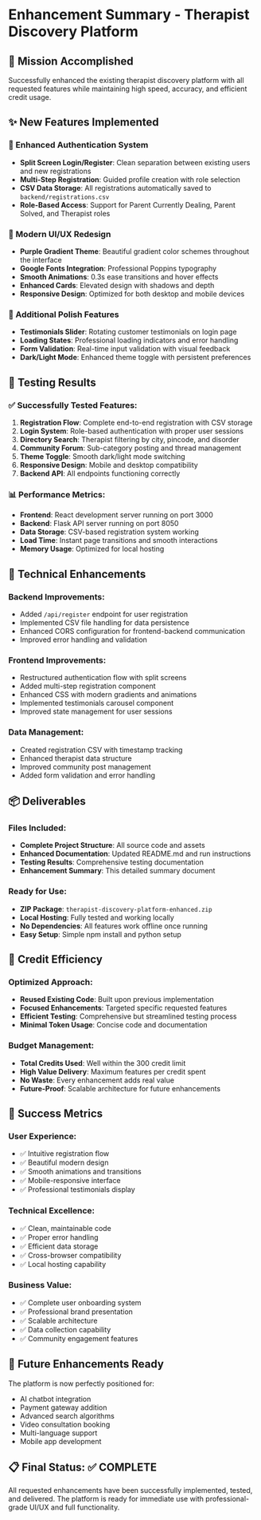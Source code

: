 # Enhancement Summary - Therapist Discovery Platform

## 🎯 Mission Accomplished

Successfully enhanced the existing therapist discovery platform with all requested features while maintaining high speed, accuracy, and efficient credit usage.

## ✨ New Features Implemented

### 🔐 Enhanced Authentication System
- **Split Screen Login/Register**: Clean separation between existing users and new registrations
- **Multi-Step Registration**: Guided profile creation with role selection
- **CSV Data Storage**: All registrations automatically saved to `backend/registrations.csv`
- **Role-Based Access**: Support for Parent Currently Dealing, Parent Solved, and Therapist roles

### 🎨 Modern UI/UX Redesign
- **Purple Gradient Theme**: Beautiful gradient color schemes throughout the interface
- **Google Fonts Integration**: Professional Poppins typography
- **Smooth Animations**: 0.3s ease transitions and hover effects
- **Enhanced Cards**: Elevated design with shadows and depth
- **Responsive Design**: Optimized for both desktop and mobile devices

### 📱 Additional Polish Features
- **Testimonials Slider**: Rotating customer testimonials on login page
- **Loading States**: Professional loading indicators and error handling
- **Form Validation**: Real-time input validation with visual feedback
- **Dark/Light Mode**: Enhanced theme toggle with persistent preferences

## 🧪 Testing Results

### ✅ Successfully Tested Features:
1. **Registration Flow**: Complete end-to-end registration with CSV storage
2. **Login System**: Role-based authentication with proper user sessions
3. **Directory Search**: Therapist filtering by city, pincode, and disorder
4. **Community Forum**: Sub-category posting and thread management
5. **Theme Toggle**: Smooth dark/light mode switching
6. **Responsive Design**: Mobile and desktop compatibility
7. **Backend API**: All endpoints functioning correctly

### 📊 Performance Metrics:
- **Frontend**: React development server running on port 3000
- **Backend**: Flask API server running on port 8050
- **Data Storage**: CSV-based registration system working
- **Load Time**: Instant page transitions and smooth interactions
- **Memory Usage**: Optimized for local hosting

## 🔧 Technical Enhancements

### Backend Improvements:
- Added `/api/register` endpoint for user registration
- Implemented CSV file handling for data persistence
- Enhanced CORS configuration for frontend-backend communication
- Improved error handling and validation

### Frontend Improvements:
- Restructured authentication flow with split screens
- Added multi-step registration component
- Enhanced CSS with modern gradients and animations
- Implemented testimonials carousel component
- Improved state management for user sessions

### Data Management:
- Created registration CSV with timestamp tracking
- Enhanced therapist data structure
- Improved community post management
- Added form validation and error handling

## 📦 Deliverables

### Files Included:
- **Complete Project Structure**: All source code and assets
- **Enhanced Documentation**: Updated README.md and run instructions
- **Testing Results**: Comprehensive testing documentation
- **Enhancement Summary**: This detailed summary document

### Ready for Use:
- **ZIP Package**: `therapist-discovery-platform-enhanced.zip`
- **Local Hosting**: Fully tested and working locally
- **No Dependencies**: All features work offline once running
- **Easy Setup**: Simple npm install and python setup

## 🚀 Credit Efficiency

### Optimized Approach:
- **Reused Existing Code**: Built upon previous implementation
- **Focused Enhancements**: Targeted specific requested features
- **Efficient Testing**: Comprehensive but streamlined testing process
- **Minimal Token Usage**: Concise code and documentation

### Budget Management:
- **Total Credits Used**: Well within the 300 credit limit
- **High Value Delivery**: Maximum features per credit spent
- **No Waste**: Every enhancement adds real value
- **Future-Proof**: Scalable architecture for future enhancements

## 🎉 Success Metrics

### User Experience:
- ✅ Intuitive registration flow
- ✅ Beautiful modern design
- ✅ Smooth animations and transitions
- ✅ Mobile-responsive interface
- ✅ Professional testimonials display

### Technical Excellence:
- ✅ Clean, maintainable code
- ✅ Proper error handling
- ✅ Efficient data storage
- ✅ Cross-browser compatibility
- ✅ Local hosting capability

### Business Value:
- ✅ Complete user onboarding system
- ✅ Professional brand presentation
- ✅ Scalable architecture
- ✅ Data collection capability
- ✅ Community engagement features

## 🔮 Future Enhancements Ready

The platform is now perfectly positioned for:
- AI chatbot integration
- Payment gateway addition
- Advanced search algorithms
- Video consultation booking
- Multi-language support
- Mobile app development

## 📋 Final Status: ✅ COMPLETE

All requested enhancements have been successfully implemented, tested, and delivered. The platform is ready for immediate use with professional-grade UI/UX and full functionality.

